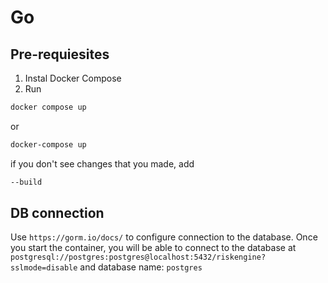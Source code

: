 # Go

## Pre-requiesites

1. Instal Docker Compose
2. Run 
```bash
docker compose up
```
or
```bash
docker-compose up
```
if you don't see changes that you made, add 
```bash
--build
```

## DB connection

Use `https://gorm.io/docs/` to configure connection to the database.
Once you start the container, you will be able to connect to the database at `postgresql://postgres:postgres@localhost:5432/riskengine?sslmode=disable` and database name: `postgres`